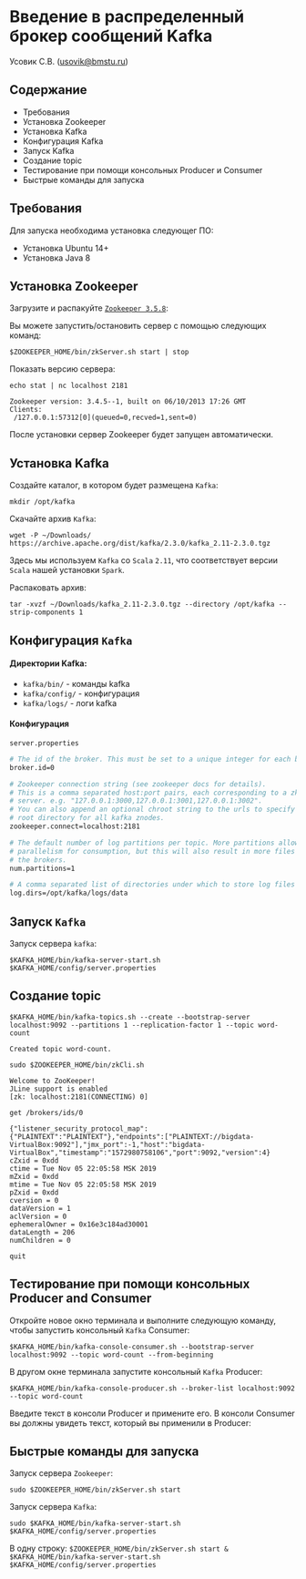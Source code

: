# Введение в распределенный брокер сообщений Kafka 
Усовик С.В. (usovik@bmstu.ru)

## Содержание

- Требования
- Установка Zookeeper
- Установка Kafka
- Конфигурация Kafka
- Запуск Kafka
- Создание topic
- Тестирование при помощи консольных Producer и Consumer
- Быстрые команды для запуска

## Требования

Для запуска необходима установка следующег ПО:

- Установка Ubuntu 14+
- Установка Java 8

## Установка Zookeeper

Загрузите и распакуйте [`Zookeeper 3.5.8`](https://archive.apache.org/dist/zookeeper/zookeeper-3.5.8/apache-zookeeper-3.5.8-bin.tar.gz):

<!-- Install the server:

`apt install zookeeperd` -->

Вы можете запустить/остановить сервер с помощью следующих команд:

`$ZOOKEEPER_HOME/bin/zkServer.sh start | stop`

Показать версию сервера:

`echo stat | nc localhost 2181`

```
Zookeeper version: 3.4.5--1, built on 06/10/2013 17:26 GMT
Clients:
 /127.0.0.1:57312[0](queued=0,recved=1,sent=0)
```

После установки сервер Zookeeper будет запущен автоматически.

## Установка Kafka

Создайте каталог, в котором будет размещена `Kafka`:

`mkdir /opt/kafka`

Скачайте архив `Kafka`:

`wget -P ~/Downloads/ https://archive.apache.org/dist/kafka/2.3.0/kafka_2.11-2.3.0.tgz`

Здесь мы используем `Kafka` со `Scala` `2.11`, что соответствует версии `Scala` нашей установки `Spark`.

Распаковать архив:

`tar -xvzf ~/Downloads/kafka_2.11-2.3.0.tgz --directory /opt/kafka --strip-components 1`

## Конфигурация `Kafka`

#### Директории Kafka:

- `kafka/bin/` - команды kafka
- `kafka/config/` - конфигурация
- `kafka/logs/` - логи kafka

#### Конфигурация

`server.properties`

```bash
# The id of the broker. This must be set to a unique integer for each broker.
broker.id=0

# Zookeeper connection string (see zookeeper docs for details).
# This is a comma separated host:port pairs, each corresponding to a zk
# server. e.g. "127.0.0.1:3000,127.0.0.1:3001,127.0.0.1:3002".
# You can also append an optional chroot string to the urls to specify the
# root directory for all kafka znodes.
zookeeper.connect=localhost:2181

# The default number of log partitions per topic. More partitions allow greater
# parallelism for consumption, but this will also result in more files across
# the brokers.
num.partitions=1

# A comma separated list of directories under which to store log files
log.dirs=/opt/kafka/logs/data
```

## Запуск `Kafka`

Запуск сервера `kafka`:

`$KAFKA_HOME/bin/kafka-server-start.sh $KAFKA_HOME/config/server.properties`

## Создание topic

`$KAFKA_HOME/bin/kafka-topics.sh --create --bootstrap-server localhost:9092 --partitions 1 --replication-factor 1 --topic word-count`

```
Created topic word-count.
```

`sudo $ZOOKEEPER_HOME/bin/zkCli.sh`

```
Welcome to ZooKeeper!
JLine support is enabled
[zk: localhost:2181(CONNECTING) 0] 
```

`get /brokers/ids/0`

```
{"listener_security_protocol_map":{"PLAINTEXT":"PLAINTEXT"},"endpoints":["PLAINTEXT://bigdata-VirtualBox:9092"],"jmx_port":-1,"host":"bigdata-VirtualBox","timestamp":"1572980758106","port":9092,"version":4}
cZxid = 0xdd
ctime = Tue Nov 05 22:05:58 MSK 2019
mZxid = 0xdd
mtime = Tue Nov 05 22:05:58 MSK 2019
pZxid = 0xdd
cversion = 0
dataVersion = 1
aclVersion = 0
ephemeralOwner = 0x16e3c184ad30001
dataLength = 206
numChildren = 0
```

`quit`


## Тестирование при помощи консольных Producer and Consumer

Откройте новое окно терминала и выполните следующую команду, чтобы запустить консольный `Kafka` Consumer:

`$KAFKA_HOME/bin/kafka-console-consumer.sh --bootstrap-server localhost:9092 --topic word-count --from-beginning`

В другом окне терминала запустите консольный `Kafka` Producer:

`$KAFKA_HOME/bin/kafka-console-producer.sh --broker-list localhost:9092 --topic word-count`

Введите текст в консоли Producer и примените его. В консоли Consumer вы должны увидеть текст, который вы применили в Producer:

## Быстрые команды для запуска

Запуск сервера `Zookeeper`:

`sudo $ZOOKEEPER_HOME/bin/zkServer.sh start`

Запуск сервера `Kafka`:

`sudo $KAFKA_HOME/bin/kafka-server-start.sh $KAFKA_HOME/config/server.properties`

В одну строку:
`$ZOOKEEPER_HOME/bin/zkServer.sh start & $KAFKA_HOME/bin/kafka-server-start.sh $KAFKA_HOME/config/server.properties`
